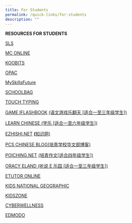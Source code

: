```yaml
---
title: For Students
permalink: /quick-links/for-students
description: ""
---
```

**RESOURCES FOR STUDENTS**

[SLS](https://vle.learning.moe.edu.sg/login)

[MC ONLINE](https://www.lead.com.sg/LEAD/login/lms_login.aspx)

[KOOBITS](https://problemsums.koobits.com/)

[OPAC](https://schoolibrary.moe.edu.sg/poiching)

[MySkillsFuture](https://www.myskillsfuture.sg/content/student/en/primary.html)

[SCHOOLBAG](https://schoolbag.sg/)

[TOUCH TYPING](https://www.bbc.co.uk/bitesize/topics/zf2f9j6/articles/z3c6tfr)

[GAME IFLASHBOOK](https://game.iflashbook.com/) [(语文游戏乐翻天 \[适合一至三年级学生\])](https://game.iflashbook.com/)

[LEARN CHINESE (学乐 \[适合一至六年级学生\])](https://www.mtl.moe.edu.sg/)

[EZHISHI.NET](https://www.ezhishi.net/Contents/) [](https://www.ezhishi.net/Contents/)[**(**](https://www.ezhishi.net/Contents/)[知识网)](https://www.ezhishi.net/Contents/)

[PCS CHINESE BLOG(培青学校华文部博客)](https://poichingchinese.blogspot.sg/)

[POICHING.NET](https://www.poiching.net/login.asp) [(培青作文\[适合四年级学生\])](https://www.poiching.net/login.asp)

[ORACY ELAND (听说 E 乐园 \[适合一至三年级学生\])](https://oracyeland.moe.edu.sg/eland/slot/u212/index.html)

[ETUTOR ONLINE](https://www.etutoronline.net/index.asp)

[KIDS NATIONAL GEOGRAPHIC](https://kids.nationalgeographic.com/kids/)

[KIDSZONE](https://kidszone.schoolwebsite.co.uk/)

[CYBERWELLNESS](https://www.moe.gov.sg/programmes/cyber-wellness)

[EDMODO](https://www.edmodo.com/)
